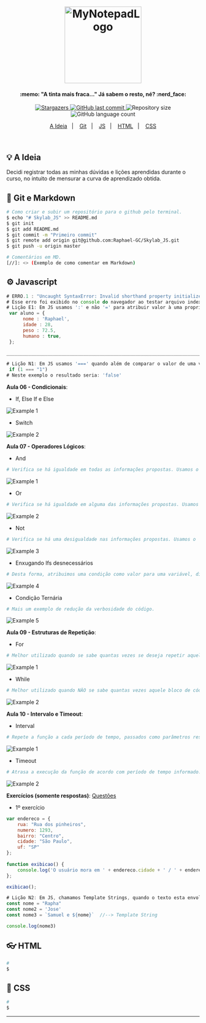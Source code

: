 <h1 align="center">
    <img alt="MyNotepadLogo" title="#MyNotepad" src=".github/mynotepad.svg" width="200px" />
</h1>

<h4 align="center"> 
  :memo: "A tinta mais fraca..." Já sabem o resto, né? :nerd_face:
</h4>

<p align="center">
    <a href="https://github.com/Raphael-GC/Skylab_JS/stargazers">
        <img alt="Stargazers" src="https://img.shields.io/github/stars/Raphael-GC/Skylab_JS?style=social">
    </a>
    <a href="https://github.com/Raphael-GC/Skylab_JS/commits/master">
        <img alt="GitHub last commit" src="https://img.shields.io/github/last-commit/Raphael-GC/Skylab_JS">
    </a>
    <img alt="Repository size" src="https://img.shields.io/github/repo-size/Raphael-GC/Skylab_JS">
    <img alt="GitHub language count" src="https://img.shields.io/github/languages/count/Raphael-GC/Skylab_JS?color=%27072009">
</p>

<p align="center">
  <a href="#bulb-a-ideia">A Ideia</a>&nbsp;&nbsp;&nbsp;|&nbsp;&nbsp;&nbsp;
  <a href="#ballon-git">Git</a>&nbsp;&nbsp;&nbsp;|&nbsp;&nbsp;&nbsp;
  <a href="#gear-javascript">JS</a>&nbsp;&nbsp;&nbsp;|&nbsp;&nbsp;&nbsp;
  <a href="#eyeglasses-html">HTML</a>&nbsp;&nbsp;&nbsp;|&nbsp;&nbsp;&nbsp;
  <a href="#art-css">CSS</a>
</p>

<br>

## :bulb: A Ideia

Decidi registrar todas as minhas dúvidas e lições aprendidas durante o curso, no intuito de mensurar a curva de aprendizado obtida.

## :balloon: Git e Markdown

```bash
# Como criar e subir um repositório para o github pelo terminal.
$ echo "# Skylab_JS" >> README.md
$ git init
$ git add README.md
$ git commit -m "Primeiro commit"
$ git remote add origin git@github.com:Raphael-GC/Skylab_JS.git
$ git push -u origin master
```
```bash
# Comentários em MD.
[//]: <> (Exemplo de como comentar em Markdown)
```


## :gear: Javascript

```javascript
# ERRO.1 : "Uncaught SyntaxError: Invalid shorthand property initializer"
# Esse erro foi exibido no console do navegador ao testar arquivo index.html 
# Lição E1: Em JS usamos ':' e não '=' para atribuir valor à uma propriedade de objeto; e finalizamos a linha com ',' ao #invés de  ';' 
 var aluno = {
      nome : 'Raphael',
      idade : 28,
      peso : 72.5,
      humano : true,
 };

_______________________________________________________________________________________________________________________________________

# Lição N1: Em JS usamos '===' quando além de comparar o valor de uma variável, compararmos o tipo.
 if (1 === "1")
# Neste exemplo o resultado seria: 'false' 
```
**Aula 06 - Condicionais**:

- If, Else If e Else

![Example 1](.github/examples/Aula.06_if_else-if_else.png)


- Switch

![Example 2](.github/examples/Aula.06_switch.png)

**Aula 07 - Operadores Lógicos**:

- And
```sh
# Verifica se há igualdade em todas as informações propostas. Usamos o '&&' para representá-lo.
```
![Example 1](.github/examples/Aula.07_and.png)

- Or
```sh
# Verifica se há igualdade em alguma das informações propostas. Usamos o '||' para representá-lo.
```
![Example 2](.github/examples/Aula.07_or.png)

- Not
```sh
# Verifica se há uma desigualdade nas informações propostas. Usamos o '!==' para representá-lo.
```
![Example 3](.github/examples/Aula.07_not.png)

- Enxugando Ifs desnecessários
```sh
# Desta forma, atribuimos uma condição como valor para uma variável, diminuindo a verbosidade do código.
```
![Example 4](.github/examples/Aula.07_enxugando_ifs.png)

- Condição Ternária
```sh
# Mais um exemplo de redução da verbosidade do código.
```
![Example 5](.github/examples/Aula.08_condicao_ternaria.png)

**Aula 09 - Estruturas de Repetição**:

- For
```sh
# Melhor utilizado quando se sabe quantas vezes se deseja repetir aquele bloco de código.
```
![Example 1](.github/examples/Aula.09_for.png)

- While
```sh
# Melhor utilizado quando NÃO se sabe quantas vezes aquele bloco de código irá se repetir.
```
![Example 2](.github/examples/Aula.09_while.png)

**Aula 10 - Intervalo e Timeout**:

- Interval
```sh
# Repete a função a cada período de tempo, passados como parâmetros respectivamente.
```
![Example 1](.github/examples/Aula.10_interval.png)

- Timeout
```sh
# Atrasa a execução da função de acordo com período de tempo informado.
```
![Example 2](.github/examples/Aula.10_timeout.png)

**Exercícios (somente respostas)**: [Questões](.github/examples/Exercícios.pdf)

- 1º exercício
```javascript
var endereco = {
    rua: "Rua dos pinheiros",
    numero: 1293,
    bairro: "Centro",
    cidade: "São Paulo",
    uf: "SP"
};
            
function exibicao() {
    console.log('O usuário mora em ' + endereco.cidade + ' / ' + endereco.uf + ', no bairro ' + endereco.bairro + ', na rua ' + '"' + endereco.rua + '" ' + 'com o n° ' + endereco.numero + '.');
};

exibicao();
```

```javascript
# Lição N2: Em JS, chamamos Template Strings, quando o texto esta envolvido por acentos graves, ao inves de aspas simples ou duplas. Se distingue das demais por permitir a inclusao de variaveis dentro de seu escopo.
const nome = "Rapha"
const nome2 = 'Jose'
const nome3 = `Samuel e ${nome}`  //--> Template String

console.log(nome3)
```

## :eyeglasses: HTML

```bash
# 
$
```

## :art: CSS

```bash
# 
$
```
---
